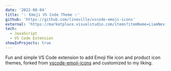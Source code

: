 ```yaml
---
date: '2022-08-04'
title: '✨ Emoji VS Code Theme ✨'
github: 'https://github.com/lineville/vscode-emoji-icons'
external: 'https://marketplace.visualstudio.com/items?itemName=LiamNeville.emoji-icon-fun-theme'
tech:
  - JavaScript
  - VS Code Extension
showInProjects: true
---
```


Fun and simple VS Code extension to add Emoji file icon and product icon themes, forked from [vscode-emoji-icons](https://github.com/mightbesimon/vscode-emoji-icons) and customized to my liking.
